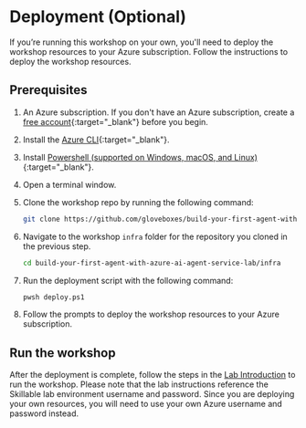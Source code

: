 # Deployment (Optional)

If you’re running this workshop on your own, you'll need to deploy the workshop resources to your Azure subscription. Follow the instructions to deploy the workshop resources.

## Prerequisites

1. An Azure subscription. If you don't have an Azure subscription, create a [free account](https://azure.microsoft.com/free/){:target="_blank"} before you begin.
2. Install the [Azure CLI](https://docs.microsoft.com/cli/azure/install-azure-cli){:target="_blank"}.
3. Install [Powershell (supported on Windows, macOS, and Linux)](https://learn.microsoft.com/powershell/scripting/install/installing-powershell){:target="_blank"}.
4. Open a terminal window.
5. Clone the workshop repo by running the following command:

    ```bash
    git clone https://github.com/gloveboxes/build-your-first-agent-with-azure-ai-agent-service-lab.git
    ```

6. Navigate to the workshop `infra` folder for the repository you cloned in the previous step.

    ```bash
    cd build-your-first-agent-with-azure-ai-agent-service-lab/infra
    ```

7. Run the deployment script with the following command:

    ```bash
    pwsh deploy.ps1
    ```

8. Follow the prompts to deploy the workshop resources to your Azure subscription.

## Run the workshop

After the deployment is complete, follow the steps in the [Lab Introduction](./lab_introduction.md) to run the workshop. Please note that the lab instructions reference the Skillable lab environment username and password. Since you are deploying your own resources, you will need to use your own Azure username and password instead.
